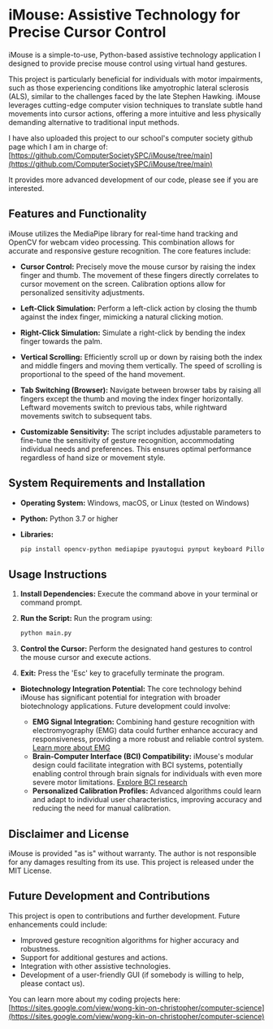 # iMouse: Assistive Technology for Precise Cursor Control

iMouse is a simple-to-use, Python-based assistive technology application I designed to provide precise mouse control using virtual hand gestures. 

This project is particularly beneficial for individuals with motor impairments, such as those experiencing conditions like amyotrophic lateral sclerosis (ALS), similar to the challenges faced by the late Stephen Hawking.  iMouse leverages cutting-edge computer vision techniques to translate subtle hand movements into cursor actions, offering a more intuitive and less physically demanding alternative to traditional input methods.

I have also uploaded this project to our school's computer society github page which I am in charge of: [https://github.com/ComputerSocietySPC/iMouse/tree/main](https://github.com/ComputerSocietySPC/iMouse/tree/main) 

It provides more advanced development of our code, please see if you are interested.

## Features and Functionality

iMouse utilizes the MediaPipe library for real-time hand tracking and OpenCV for webcam video processing. This combination allows for accurate and responsive gesture recognition. The core features include:

- **Cursor Control:** Precisely move the mouse cursor by raising the index finger and thumb. The movement of these fingers directly correlates to cursor movement on the screen. Calibration options allow for personalized sensitivity adjustments.

- **Left-Click Simulation:** Perform a left-click action by closing the thumb against the index finger, mimicking a natural clicking motion.

- **Right-Click Simulation:** Simulate a right-click by bending the index finger towards the palm.

- **Vertical Scrolling:** Efficiently scroll up or down by raising both the index and middle fingers and moving them vertically. The speed of scrolling is proportional to the speed of the hand movement.

- **Tab Switching (Browser):** Navigate between browser tabs by raising all fingers except the thumb and moving the index finger horizontally. Leftward movements switch to previous tabs, while rightward movements switch to subsequent tabs.

- **Customizable Sensitivity:** The script includes adjustable parameters to fine-tune the sensitivity of gesture recognition, accommodating individual needs and preferences. This ensures optimal performance regardless of hand size or movement style.


## System Requirements and Installation

- **Operating System:** Windows, macOS, or Linux (tested on Windows)
- **Python:** Python 3.7 or higher
- **Libraries:**
  
    ```bash
    pip install opencv-python mediapipe pyautogui pynput keyboard Pillow numpy
    ```


## Usage Instructions

1. **Install Dependencies:** Execute the command above in your terminal or command prompt.

2. **Run the Script:** Run the program using:

    ```bash
    python main.py
    ```

4. **Control the Cursor:** Perform the designated hand gestures to control the mouse cursor and execute actions.

5. **Exit:** Press the 'Esc' key to gracefully terminate the program.

- **Biotechnology Integration Potential:** The core technology behind iMouse has significant potential for integration with broader biotechnology applications. Future development could involve:

    - **EMG Signal Integration:** Combining hand gesture recognition with electromyography (EMG) data could further enhance accuracy and responsiveness, providing a more robust and reliable control system.  [Learn more about EMG](https://en.wikipedia.org/wiki/Electromyography)
    - **Brain-Computer Interface (BCI) Compatibility:** iMouse's modular design could facilitate integration with BCI systems, potentially enabling control through brain signals for individuals with even more severe motor limitations. [Explore BCI research](https://www.braingate.org/)
    - **Personalized Calibration Profiles:** Advanced algorithms could learn and adapt to individual user characteristics, improving accuracy and reducing the need for manual calibration.


## Disclaimer and License

iMouse is provided "as is" without warranty. The author is not responsible for any damages resulting from its use. This project is released under the MIT License.


## Future Development and Contributions

This project is open to contributions and further development. Future enhancements could include:

- Improved gesture recognition algorithms for higher accuracy and robustness.
- Support for additional gestures and actions.
- Integration with other assistive technologies.
- Development of a user-friendly GUI (if somebody is willing to help, please contact us).

You can learn more about my coding projects here: [https://sites.google.com/view/wong-kin-on-christopher/computer-science](https://sites.google.com/view/wong-kin-on-christopher/computer-science)
